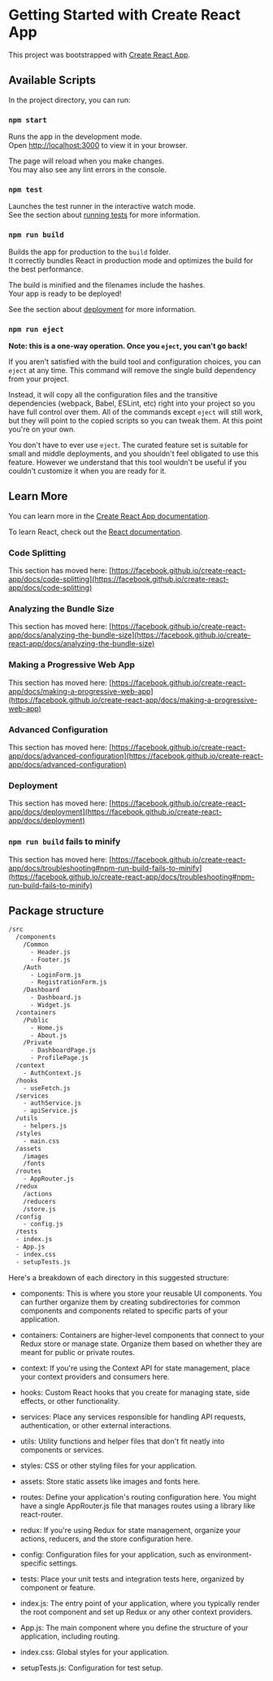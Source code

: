 # Getting Started with Create React App

This project was bootstrapped with [Create React App](https://github.com/facebook/create-react-app).

## Available Scripts

In the project directory, you can run:

### `npm start`

Runs the app in the development mode.\
Open [http://localhost:3000](http://localhost:3000) to view it in your browser.

The page will reload when you make changes.\
You may also see any lint errors in the console.

### `npm test`

Launches the test runner in the interactive watch mode.\
See the section about [running tests](https://facebook.github.io/create-react-app/docs/running-tests) for more information.

### `npm run build`

Builds the app for production to the `build` folder.\
It correctly bundles React in production mode and optimizes the build for the best performance.

The build is minified and the filenames include the hashes.\
Your app is ready to be deployed!

See the section about [deployment](https://facebook.github.io/create-react-app/docs/deployment) for more information.

### `npm run eject`

**Note: this is a one-way operation. Once you `eject`, you can't go back!**

If you aren't satisfied with the build tool and configuration choices, you can `eject` at any time. This command will remove the single build dependency from your project.

Instead, it will copy all the configuration files and the transitive dependencies (webpack, Babel, ESLint, etc) right into your project so you have full control over them. All of the commands except `eject` will still work, but they will point to the copied scripts so you can tweak them. At this point you're on your own.

You don't have to ever use `eject`. The curated feature set is suitable for small and middle deployments, and you shouldn't feel obligated to use this feature. However we understand that this tool wouldn't be useful if you couldn't customize it when you are ready for it.

## Learn More

You can learn more in the [Create React App documentation](https://facebook.github.io/create-react-app/docs/getting-started).

To learn React, check out the [React documentation](https://reactjs.org/).

### Code Splitting

This section has moved here: [https://facebook.github.io/create-react-app/docs/code-splitting](https://facebook.github.io/create-react-app/docs/code-splitting)

### Analyzing the Bundle Size

This section has moved here: [https://facebook.github.io/create-react-app/docs/analyzing-the-bundle-size](https://facebook.github.io/create-react-app/docs/analyzing-the-bundle-size)

### Making a Progressive Web App

This section has moved here: [https://facebook.github.io/create-react-app/docs/making-a-progressive-web-app](https://facebook.github.io/create-react-app/docs/making-a-progressive-web-app)

### Advanced Configuration

This section has moved here: [https://facebook.github.io/create-react-app/docs/advanced-configuration](https://facebook.github.io/create-react-app/docs/advanced-configuration)

### Deployment

This section has moved here: [https://facebook.github.io/create-react-app/docs/deployment](https://facebook.github.io/create-react-app/docs/deployment)

### `npm run build` fails to minify

This section has moved here: [https://facebook.github.io/create-react-app/docs/troubleshooting#npm-run-build-fails-to-minify](https://facebook.github.io/create-react-app/docs/troubleshooting#npm-run-build-fails-to-minify)


## Package structure

```bash
/src
  /components
    /Common
      - Header.js
      - Footer.js
    /Auth
      - LoginForm.js
      - RegistrationForm.js
    /Dashboard
      - Dashboard.js
      - Widget.js
  /containers
    /Public
      - Home.js
      - About.js
    /Private
      - DashboardPage.js
      - ProfilePage.js
  /context
    - AuthContext.js
  /hooks
    - useFetch.js
  /services
    - authService.js
    - apiService.js
  /utils
    - helpers.js
  /styles
    - main.css
  /assets
    /images
    /fonts
  /routes
    - AppRouter.js
  /redux
    /actions
    /reducers
    /store.js
  /config
    - config.js
  /tests
  - index.js
  - App.js
  - index.css
  - setupTests.js

```

Here's a breakdown of each directory in this suggested structure:

- components: This is where you store your reusable UI components. You can further organize them by creating subdirectories for common components and components related to specific parts of your application.

- containers: Containers are higher-level components that connect to your Redux store or manage state. Organize them based on whether they are meant for public or private routes.

- context: If you're using the Context API for state management, place your context providers and consumers here.

- hooks: Custom React hooks that you create for managing state, side effects, or other functionality.

- services: Place any services responsible for handling API requests, authentication, or other external interactions.

- utils: Utility functions and helper files that don't fit neatly into components or services.

- styles: CSS or other styling files for your application.

- assets: Store static assets like images and fonts here.

- routes: Define your application's routing configuration here. You might have a single AppRouter.js file that manages routes using a library like react-router.

- redux: If you're using Redux for state management, organize your actions, reducers, and the store configuration here.

- config: Configuration files for your application, such as environment-specific settings.

- tests: Place your unit tests and integration tests here, organized by component or feature.

- index.js: The entry point of your application, where you typically render the root component and set up Redux or any other context providers.

- App.js: The main component where you define the structure of your application, including routing.

- index.css: Global styles for your application.

- setupTests.js: Configuration for test setup.
